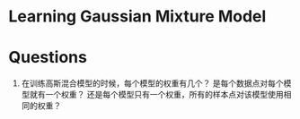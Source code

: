 # Learning Gaussian Mixture Model

# Questions
1. 在训练高斯混合模型的时候，每个模型的权重有几个？
是每个数据点对每个模型就有一个权重？
还是每个模型只有一个权重，所有的样本点对该模型使用相同的权重？

